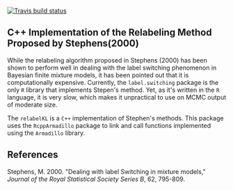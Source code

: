  [![Travis build status](https://travis-ci.com/baruuum/relabelKL.svg?branch=master)](https://travis-ci.com/baruuum/relabelKL)

## C++ Implementation of the Relabeling Method Proposed by Stephens(2000)

While the relabeling algorithm proposed in Stephens (2000) has been shown to perform well in dealing with the label switching phenomenon in Bayesian finite mixture models, it has been pointed out that it is computationally expensive. Currently, the `label.switching` package is the only `R` library that implements Stepen's method. Yet, as it's written in the `R` language, it is very slow, which makes it unpractical to use on MCMC output of moderate size.

The `relabelKL` is a `C++` implementation of  Stephen's methods. This package uses the `RcppArmadillo` package to link and call functions implemented using the `Armadillo` library.  

## References

Stephens, M. 2000. "Dealing with label Switching in mixture models," *Journal of the Royal Statistical Society Series B*, 62, 795-809.